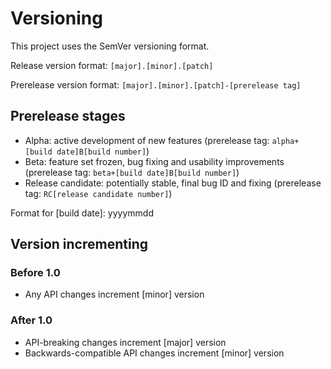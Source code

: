# Versioning
This project uses the SemVer versioning format.

Release version format: `[major].[minor].[patch]`

Prerelease version format: `[major].[minor].[patch]-[prerelease tag]`

## Prerelease stages
- Alpha: active development of new features (prerelease tag: `alpha+[build date]B[build number]`)
- Beta: feature set frozen, bug fixing and usability improvements (prerelease tag: `beta+[build date]B[build number]`)
- Release candidate: potentially stable, final bug ID and fixing (prerelease tag: `RC[release candidate number]`)

Format for [build date]: yyyymmdd

## Version incrementing
### Before 1.0
- Any API changes increment [minor] version

### After 1.0
- API-breaking changes increment [major] version
- Backwards-compatible API changes increment [minor] version
